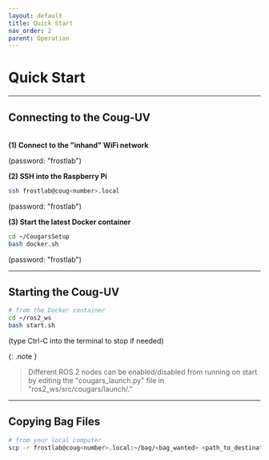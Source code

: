 ```yaml
---
layout: default
title: Quick Start
nav_order: 2
parent: Operation
---
```


# Quick Start

---

## Connecting to the Coug-UV
\
**(1) Connect to the "inhand" WiFi network**

(password: "frostlab")

**(2) SSH into the Raspberry Pi**
```bash
ssh frostlab@coug<number>.local 
```
(password: "frostlab")

**(3) Start the latest Docker container**
```bash
cd ~/CougarsSetup
bash docker.sh
```
(password: "frostlab")

---

## Starting the Coug-UV
```bash
# from the Docker container
cd ~/ros2_ws
bash start.sh
```
(type Ctrl-C into the terminal to stop if needed)

{: .note }
> Different ROS 2 nodes can be enabled/disabled from running on start by editing the "cougars_launch.py" file in "ros2_ws/src/cougars/launch/."

---

## Copying Bag Files
```bash
# from your local computer
scp -r frostlab@coug<number>.local:~/bag/<bag_wanted> <path_to_destination>
```
